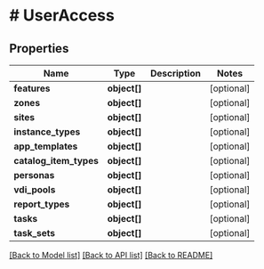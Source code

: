 # # UserAccess

## Properties

Name | Type | Description | Notes
------------ | ------------- | ------------- | -------------
**features** | **object[]** |  | [optional]
**zones** | **object[]** |  | [optional]
**sites** | **object[]** |  | [optional]
**instance_types** | **object[]** |  | [optional]
**app_templates** | **object[]** |  | [optional]
**catalog_item_types** | **object[]** |  | [optional]
**personas** | **object[]** |  | [optional]
**vdi_pools** | **object[]** |  | [optional]
**report_types** | **object[]** |  | [optional]
**tasks** | **object[]** |  | [optional]
**task_sets** | **object[]** |  | [optional]

[[Back to Model list]](../../README.md#models) [[Back to API list]](../../README.md#endpoints) [[Back to README]](../../README.md)
